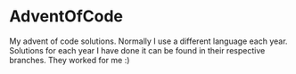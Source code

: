 # AdventOfCode
My advent of code solutions.
Normally I use a different language each year.
Solutions for each year I have done it can be found in their respective branches.
They worked for me :)
